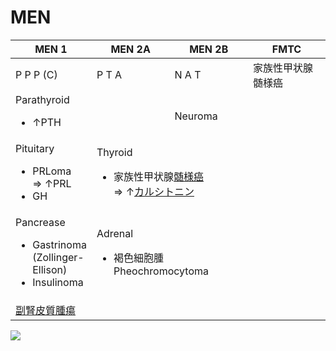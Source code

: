 <!--
Filename:	MEN.md
Project:	/Users/shume/Developer/mnemosyne/docs/MMB/docs/d_Endo
Authors:	shumez <https://github.com/shumez>
Created:	2019-04-03 17:30:13
Modified:	2020-01-10 14:30:11
-----
Copyright (c) 2020 shumez
-->

# MEN

<table class="table table-bordered">
	<thead>
		<tr>
			<th width="25%">MEN 1</th>
			<th width="25%">MEN 2A</th>
			<th width="25%">MEN 2B</th>
			<th width="25%">FMTC</th>
		</tr>
	</thead>
	<tbody>
		<tr>
			<td>P P P (C)</td>
			<td>P T A</td>
			<td>N A T</td>
			<td>家族性甲状腺髄様癌</td>
		</tr>
		<tr>
			<td colspan="2">Parathyroid
				<ul>
					<li>&uarr;PTH</li>
				</ul>
			</td>
			<td>Neuroma</td>
			<!-- <td></td> -->
		</tr>
		<tr>
			<td>Pituitary
				<ul>
					<li>PRLoma<br>
						&rArr; &uarr;PRL</li>
					<li>GH</li>
				</ul>
			</td>
			<td colspan="3">Thyroid
				<ul>
					<li>家族性甲状腺<u>髄様癌</u><br>
						&rArr; &uarr;<u>カルシトニン</u></li>
				</ul>
			</td>
		</tr>
		<tr>
			<td>Pancrease
				<ul>
					<li>Gastrinoma<br>
						(Zollinger-Ellison)</li>
					<li>Insulinoma</li>
				</ul>
			</td>
			<td colspan="2">Adrenal
				<ul>
					<li>褐色細胞腫 Pheochromocytoma</li>
				</ul>
			</td>
			<!-- <td></td> -->
		</tr>
		<tr>
			<td><u>副腎皮質腫瘍</u></td>
			<!-- <td colspan="3"></td> -->
		</tr>
	</tbody>
</table>

![](https://prdscholarrxcdn.blob.core.windows.net/dam/Image/178850.png)


## 

<!-- ## -->
<!-- <h6 id='-def'>Definition</h6> -->
<!-- <h6 id='-eti'>Etiology</h6> -->
<!-- <h6 id='-epi'>Epidemiology</h6> -->
<!-- <h6 id='-cls'>Classification</h6> -->
<!-- <h6 id='-sx'>Sign and Symptom</h6> -->
<!-- <h6 id='-cmp'>Complication</h6> -->
<!-- <h6 id='-ex'>Examination</h6> -->
<!-- <h6 id='-dx'>Diagnosis</h6> -->
<!-- <h6 id='-tx'>Treatment</h6> -->
<!-- <h6 id='-prg'>Prognosis</h6> -->
<!-- <h6 id='-app'>Appendix</h6> -->


<!-- <style type="text/css">
	img{width: 50%; float: right;}
</style> -->